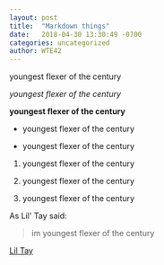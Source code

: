 ```yaml
---
layout: post
title:  "Markdown things"
date:   2018-04-30 13:30:49 -0700
categories: uncategorized
author: WTE42
---
```


youngest flexer of the century

*youngest flexer of the century*

**youngest flexer of the century**

* youngest flexer of the century

* youngest flexer of the century

1. youngest flexer of the century

2. youngest flexer of the century

3. youngest flexer of the century

As Lil' Tay said:

> im youngest flexer of the century


[Lil Tay][a]
 
 
 
 
 
 
 
 
 
 
 
 [a]: https://www.youtube.com/channel/UCdFjlnv-TEz-hMmnDzsAXig
